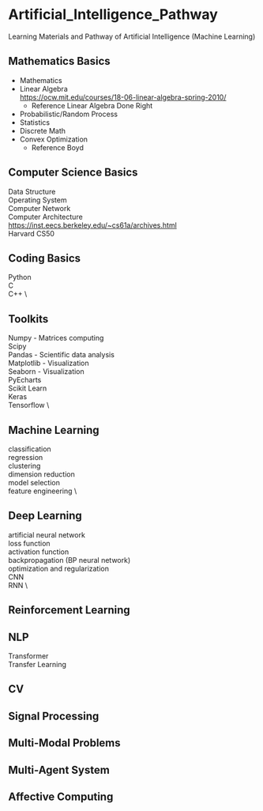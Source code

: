 # Artificial_Intelligence_Pathway
Learning Materials and Pathway of Artificial Intelligence (Machine Learning)

## Mathematics Basics
- Mathematics
- Linear Algebra \
  https://ocw.mit.edu/courses/18-06-linear-algebra-spring-2010/
  - Reference
    Linear Algebra Done Right
- Probabilistic/Random Process
- Statistics
- Discrete Math
- Convex Optimization
  - Reference
    Boyd

## Computer Science Basics
Data Structure \
Operating System \
Computer Network \
Computer Architecture \
https://inst.eecs.berkeley.edu/~cs61a/archives.html \
Harvard CS50


## Coding Basics
Python \
C \
C++ \

## Toolkits
Numpy - Matrices computing \
Scipy \
Pandas - Scientific data analysis \
Matplotlib - Visualization \
Seaborn - Visualization \
PyEcharts \
Scikit Learn \
Keras \
Tensorflow \

## Machine Learning
classification \
regression \
clustering \
dimension reduction \
model selection \
feature engineering \

## Deep Learning
artificial neural network \
  loss function \
  activation function \
  backpropagation (BP neural network) \
  optimization and regularization \
CNN \
RNN \

## Reinforcement Learning

## NLP
Transformer \
Transfer Learning

## CV

## Signal Processing

## Multi-Modal Problems

## Multi-Agent System

## Affective Computing













